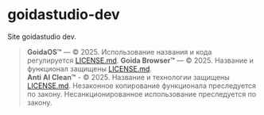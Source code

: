 # goidastudio-dev
Site goidastudio dev. 


> **GoidaOS™** — © 2025. Использование названия и кода регулируется [LICENSE.md](LICENSE.md).
> **Goida Browser™** — © 2025. Название и функционал защищены [LICENSE.md](LICENSE.md).  
> **Anti AI Clean™** - © 2025. Название и технологии защищены [LICENSE.md](LICENSE.md).
> Незаконное копирование функционала преследуется по закону.
> Несанкционированное использование преследуется по закону.